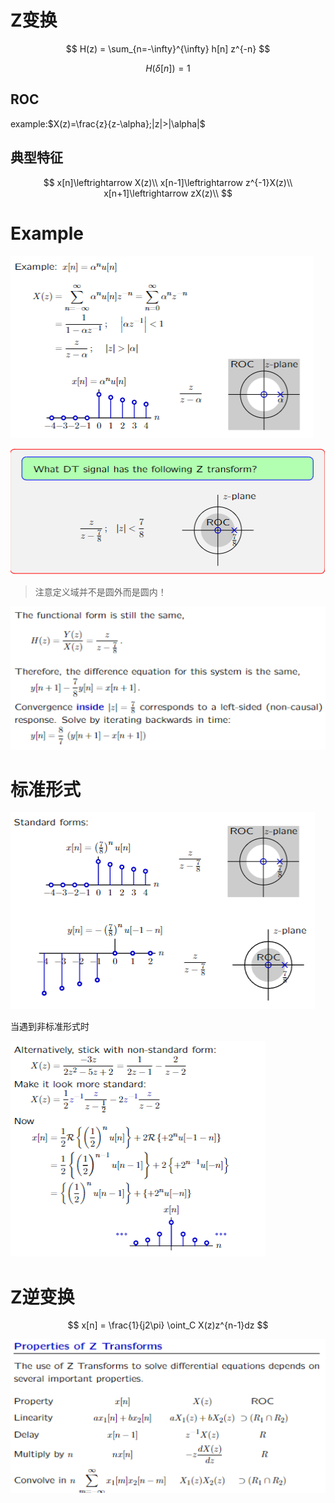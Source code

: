 # Z变换

$$
H(z) = \sum_{n=-\infty}^{\infty} h[n] z^{-n}
$$

$$
H(\delta[n]) = 1
$$

## ROC

example:$X(z)=\frac{z}{z-\alpha};|z|>|\alpha|$

## 典型特征

$$
x[n]\leftrightarrow X(z)\\
x[n-1]\leftrightarrow z^{-1}X(z)\\
x[n+1]\leftrightarrow zX(z)\\
$$

# Example
![alt text](image-2.png)

![alt text](image.png)

> 注意定义域并不是圆外而是圆内！

![alt text](image-1.png)

# 标准形式

![alt text](image-3.png)

当遇到非标准形式时

![alt text](image-4.png)

# Z逆变换

$$
x[n] = \frac{1}{j2\pi} \oint_C X(z)z^{n-1}dz
$$

![alt text](image-5.png)
